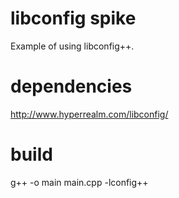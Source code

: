 libconfig spike
===============

Example of using libconfig++.


dependencies
===============

http://www.hyperrealm.com/libconfig/


build
===============

g++ -o main main.cpp -lconfig++
